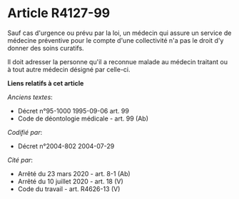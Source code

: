 # Article R4127-99

Sauf cas d'urgence ou prévu par la loi, un médecin qui assure un service de médecine préventive pour le compte d'une
collectivité n'a pas le droit d'y donner des soins curatifs.

Il doit adresser la personne qu'il a reconnue malade au médecin traitant ou à tout autre médecin désigné par celle-ci.

**Liens relatifs à cet article**

_Anciens textes_:

  - Décret n°95-1000 1995-09-06 art. 99
  - Code de déontologie médicale - art. 99 (Ab)

_Codifié par_:

  - Décret n°2004-802 2004-07-29

_Cité par_:

  - Arrêté du 23 mars 2020 - art. 8-1 (Ab)
  - Arrêté du 10 juillet 2020 - art. 18 (V)
  - Code du travail - art. R4626-13 (V)
